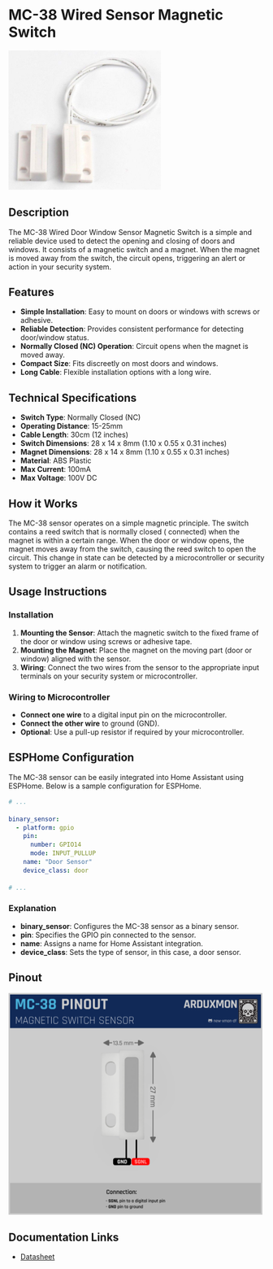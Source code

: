 # MC-38 Wired Sensor Magnetic Switch

[<img src="pictures/MC-38.jpg" width="300" alt="MC-38 Sensor"/>](pictures/MC-38.jpg)

## Description

The MC-38 Wired Door Window Sensor Magnetic Switch is a simple and reliable device used to detect the opening and
closing of doors and windows. It consists of a magnetic switch and a magnet. When the magnet is moved away from the
switch, the circuit opens, triggering an alert or action in your security system.

## Features

- **Simple Installation**: Easy to mount on doors or windows with screws or adhesive.
- **Reliable Detection**: Provides consistent performance for detecting door/window status.
- **Normally Closed (NC) Operation**: Circuit opens when the magnet is moved away.
- **Compact Size**: Fits discreetly on most doors and windows.
- **Long Cable**: Flexible installation options with a long wire.

## Technical Specifications

- **Switch Type**: Normally Closed (NC)
- **Operating Distance**: 15-25mm
- **Cable Length**: 30cm (12 inches)
- **Switch Dimensions**: 28 x 14 x 8mm (1.10 x 0.55 x 0.31 inches)
- **Magnet Dimensions**: 28 x 14 x 8mm (1.10 x 0.55 x 0.31 inches)
- **Material**: ABS Plastic
- **Max Current**: 100mA
- **Max Voltage**: 100V DC

## How it Works

The MC-38 sensor operates on a simple magnetic principle. The switch contains a reed switch that is normally closed (
connected) when the magnet is within a certain range. When the door or window opens, the magnet moves away from the
switch, causing the reed switch to open the circuit. This change in state can be detected by a microcontroller or
security system to trigger an alarm or notification.

## Usage Instructions

### Installation

1. **Mounting the Sensor**: Attach the magnetic switch to the fixed frame of the door or window using screws or adhesive
   tape.
2. **Mounting the Magnet**: Place the magnet on the moving part (door or window) aligned with the sensor.
3. **Wiring**: Connect the two wires from the sensor to the appropriate input terminals on your security system or
   microcontroller.

### Wiring to Microcontroller

- **Connect one wire** to a digital input pin on the microcontroller.
- **Connect the other wire** to ground (GND).
- **Optional**: Use a pull-up resistor if required by your microcontroller.

## ESPHome Configuration

The MC-38 sensor can be easily integrated into Home Assistant using ESPHome. Below is a sample configuration for
ESPHome.

```yaml
# ...

binary_sensor:
  - platform: gpio
    pin:
      number: GPIO14
      mode: INPUT_PULLUP
    name: "Door Sensor"
    device_class: door

# ...
```

### Explanation

- **binary_sensor**: Configures the MC-38 sensor as a binary sensor.
- **pin**: Specifies the GPIO pin connected to the sensor.
- **name**: Assigns a name for Home Assistant integration.
- **device_class**: Sets the type of sensor, in this case, a door sensor.

## Pinout

[<img src="schemas/MC-38-Pinout.png" width="500" alt="Pinout"/>](schemas/MC-38-Pinout.png)

## Documentation Links

- [Datasheet](pdf/MC38-Datasheet.pdf)
